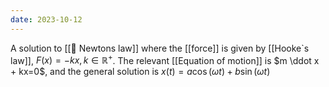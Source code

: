 ```yaml
---
date: 2023-10-12
---
```

A solution to [[📗 Newtons law]] where the [[force]] is given by [[Hooke`s law]], $F(x) = -kx, k \in \mathbb{R}^+$. The relevant [[Equation of motion]] is $m \ddot x + kx=0$, and the general solution is $x(t) = a \cos( \omega t) + b \sin ( \omega t)$ 